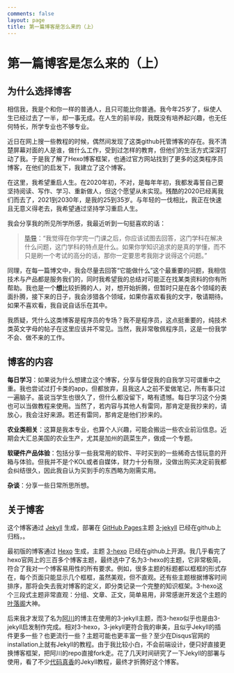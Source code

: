 ```yaml
---
comments: false
layout: page
title: 第一篇博客是怎么来的（上）
---
```


# 第一篇博客是怎么来的（上）

## 为什么选择博客

相信我，我是个和你一样的普通人，且只可能比你普通。我今年25岁了，纵使人生已经过去了一半，却一事无成。在人生的前半段，我既没有培养起兴趣，也无任何特长，所学专业也不够专业。

近日在网上搜一些教程的时候，偶然间发现了这类github托管博客的存在。我不清楚屏幕对面的人是谁，做什么工作，受到过怎样的教育，但他们的生活方式深深打动了我。于是我了解了Hexo博客框架，也通过官方网站找到了更多的这类程序员博客，在他们的启发下，我建立了这个博客。

在这里，我希望重启人生。在2020年初，不对，是每年年初，我都发毒誓自己要坚持阅读、写作、学习、重新做人，但这个愿望从未实现。残酷的2020已经离我们而去了，2021到2030年，是我的25到35岁。与年轻的一伐相比，我正在快速且无意义得老去，我希望通过坚持学习重启人生。

我会分享我的所见所学所感，我最近听到一句挺喜欢的话：

> [毕导](https://www.bilibili.com/video/BV1ny4y1S7rs)：“我觉得在你学完一门课之后，你应该试图去回答，这门学科在解决什么问题，这门学科的特点是什么。如果你学知识追求的是真的学懂，而不只是刷一个考试的高分的话，那你一定要思考我刚才说得这个问题。”

同理，在每一篇博文中，我会尽量去回答“它能做什么”这个最重要的问题，我相信技术与产品都是服务我们的，同时我希望我的总结对可能正在找某类资料的你有所帮助。我也是一个**想**比较折腾的人，对，想开始折腾，但暂时只是在各个领域的表面扑腾，接下来的日子，我会涉猎各个领域，如果你喜欢看我的文字，敬请期待。如果不喜欢看，我自说自话乐在其中。

我质疑，凭什么这类博客是程序员的专场？我不是程序员，这点挺重要的，纯技术类英文字母的帖子在这里应该并不常见。当然，我非常敬佩程序员，这是一份我学不会、做不来的工作。

## 博客的内容

**每日学习**：如果说为什么想建立这个博客，分享与督促我的自我学习可谓重中之重。我也尝试过打卡类的app，但都放弃，且我这人之前不爱做笔记，所有事只过一遍脑子。虽说当学生也很久了，但什么都没留下，略有遗憾。每日学习这个分类也可以当做教程来使用。当然了，若内容与其他人有雷同，那肯定是我抄来的，请放心，我会注好来源。若还有雷同，那肯定是他们抄来的。

**农业类相关**：这算是我本专业，也算个人兴趣，可能会搬运一些农业前沿信息。近期会大汇总美国的农业生产，尤其是加州的蔬菜生产，做成一个专题。

**软硬件产品体验**：包括分享一些我常用的软件、平时买到的一些稀奇古怪玩意的开箱与体验。但我并不是个KOL或者自媒体，财力十分有限，没做出购买决定前我都会纠结很久，因此我自认为买到手的东西略为刚需实用。

**杂谈**：分享一些日常所思所想。

## 关于博客

这个博客通过 [Jekyll](https://jekyllrb.com/) 生成，部署在 [GitHub Pages](https://pages.github.com/)主题 [3-jekyll](https://github.com/P233/3-Jekyll) 已经在github上归档，。

最初版的博客通过 [Hexo](https://hexo.io/) 生成，主题 [3-hexo](https://github.com/yelog/hexo-theme-3-hexo) 已经在github上开源。我几乎看完了hexo官网上的三百多个博客主题，最终选中了名为3-hexo的主题，它非常极简，符合了我对一个博客易用性的所有要求。例如，很多主题的标题都以框框的形式存在，每个页面只能显示几个框框，虽然美观，但不直观。还有些主题根据博客时间排序，那将会失去我对博客的定义，即分类记录一个完整的知识框架。3-hexo这个三段式主题非常直观：分组、文章、正文，简单易用，非常感谢开发这个主题的[叶落阁](https://yelog.org)大神。

后来我才发现了名为[阿川](achuan.io)的博主在使用的3-jekyll主题，而3-hexo似乎也是由3-jekyll启发制作完成。相对3-hexo，3-jekyll更符合我的审美，且似乎Jekyll的插件更多一些？也更流行一些？主题可能也更丰富一些？至少在Disqus官网的installation上就有Jekyll的教程。由于我比较小白，不会前端设计，便只好直接更换博客框架，把阿川的repo直接fork走。花了几天时间研究了一下Jekyll的部署与使用，看了不少[代码真香](https://www.youtube.com/c/biezhi/featured)的Jekyll教程，最终才折腾好这个博客。